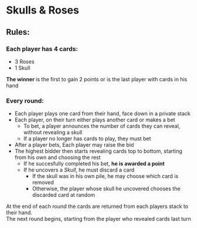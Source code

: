 # Skulls & Roses

## Rules:
### Each player has 4 cards:
- 3 Roses
- 1 Skull

**The winner** is the first to gain 2 points or is the last player with cards in his hand

### Every round:
- Each player plays one card from their hand, face down in a private stack
- Each player, on their turn either plays another card or makes a bet
    - To bet, a player announces the number of cards they can reveal, without 
    revealing a skull
    - If a player no longer has cards to play, they must bet
- After a player bets, Each player may raise the bid
- The highest bidder then starts revealing cards top to bottom, starting from his own and choosing the rest
    - If he succesfully completed his bet, **he is awarded a point**
    - If he uncovers a _Skull_, he must discard a card
        - If the skull was in his own pile, he may choose which card is removed
        - Otherwise, the player whose skull he uncovered chooses the discarded card at random  

At the end of each round the cards are returned from each players stack to their hand.  
The next round begins, starting from the player who revealed cards last turn
